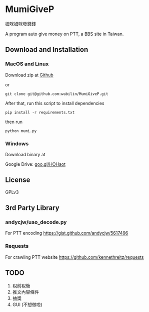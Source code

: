 # MumiGiveP
姆咪姆咪發錢錢

A program auto give money on PTT,
a BBS site in Taiwan.

## Download and Installation
### MacOS and Linux

Download zip at [Github](https://github.com/wabilin/MumiGiveP)

or

```
git clone git@github.com:wabilin/MumiGiveP.git
```

After that, run this script to install dependencies

```
pip install -r requirements.txt
```

then run

```
python mumi.py
```


### Windows
Download binary at

Google Drive: [goo.gl/HOHaot](goo.gl/HOHaot)

## License
GPLv3

## 3rd Party Library
### andycjw/uao_decode.py
For PTT encoding
https://gist.github.com/andycjw/5617496

### Requests
For crawling PTT website 
https://github.com/kennethreitz/requests

## TODO
1. 稅前稅後
1. 推文內容條件
1. 抽獎
1. GUI (不想做啦)
